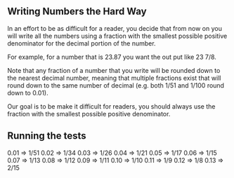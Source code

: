 ## Writing Numbers the Hard Way

In an effort to be as difficult for a reader, you decide that from now on you will write all the numbers using a fraction with the smallest possible positive denominator for the decimal portion of the number. 

For example, for a number that is 23.87 you want the out put like 23 7/8.

Note that any fraction of a number that you write will be rounded down to the nearest decimal number, meaning that multiple fractions exist that will round down to the same number of decimal (e.g. both 1/51 and 1/100 round down to 0.01).

Our goal is to be make it difficult for readers, you should always use the fraction with the smallest possible positive denominator.

## Running the tests

0.01 => 1/51
0.02 => 1/34
0.03 => 1/26
0.04 => 1/21
0.05 => 1/17
0.06 => 1/15
0.07 => 1/13
0.08 => 1/12
0.09 => 1/11
0.10 => 1/10
0.11 => 1/9
0.12 => 1/8
0.13 => 2/15